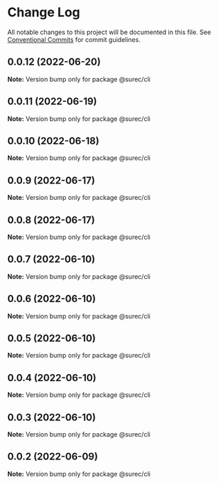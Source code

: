 # Change Log

All notable changes to this project will be documented in this file.
See [Conventional Commits](https://conventionalcommits.org) for commit guidelines.

## 0.0.12 (2022-06-20)

**Note:** Version bump only for package @surec/cli





## 0.0.11 (2022-06-19)

**Note:** Version bump only for package @surec/cli





## 0.0.10 (2022-06-18)

**Note:** Version bump only for package @surec/cli





## 0.0.9 (2022-06-17)

**Note:** Version bump only for package @surec/cli





## 0.0.8 (2022-06-17)

**Note:** Version bump only for package @surec/cli





## 0.0.7 (2022-06-10)

**Note:** Version bump only for package @surec/cli





## 0.0.6 (2022-06-10)

**Note:** Version bump only for package @surec/cli





## 0.0.5 (2022-06-10)

**Note:** Version bump only for package @surec/cli





## 0.0.4 (2022-06-10)

**Note:** Version bump only for package @surec/cli





## 0.0.3 (2022-06-10)

**Note:** Version bump only for package @surec/cli





## 0.0.2 (2022-06-09)

**Note:** Version bump only for package @surec/cli
